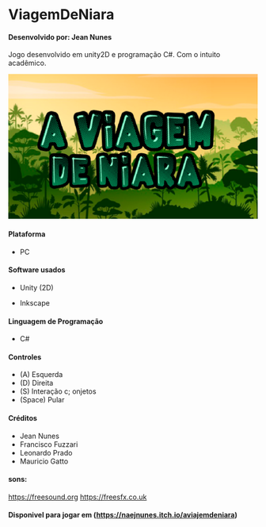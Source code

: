 # ViagemDeNiara
#### Desenvolvido por: Jean Nunes

Jogo desenvolvido em unity2D e programação C#. Com o intuito acadêmico.

![Niara](https://github.com/NaejNunes/ViagemDeNiara/blob/master/Imagens/A%20Viagem%20de%20Niara%20Menu.png?raw=true)

#### Plataforma
- PC

#### Software usados
- Unity (2D)

- Inkscape

#### Linguagem de Programação
- C#

#### Controles
- (A) Esquerda
- (D) Direita
- (S) Interação c; onjetos
- (Space) Pular

#### Créditos
- Jean Nunes
- Francisco Fuzzari
- Leonardo Prado
- Mauricio Gatto

#### sons:
https://freesound.org
https://freesfx.co.uk

#### Disponivel para jogar em (https://naejnunes.itch.io/aviajemdeniara)
